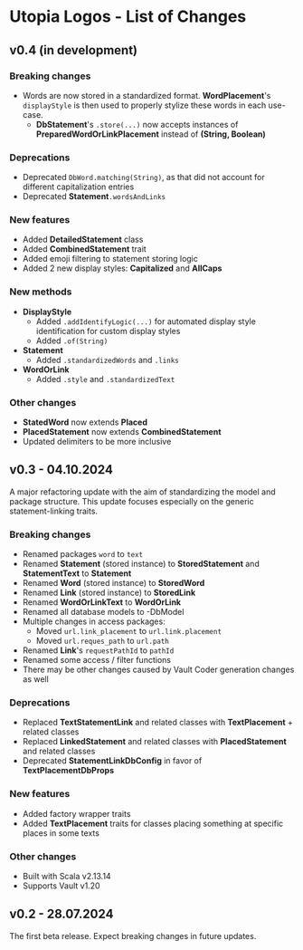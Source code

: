 # Utopia Logos - List of Changes

## v0.4 (in development)
### Breaking changes
- Words are now stored in a standardized format. 
  **WordPlacement**'s `displayStyle` is then used to properly stylize these words in each use-case.
  - **DbStatement**'s `.store(...)` now accepts instances of **PreparedWordOrLinkPlacement** instead of 
    **(String, Boolean)**
### Deprecations
- Deprecated `DbWord.matching(String)`, as that did not account for different capitalization entries
- Deprecated **Statement**`.wordsAndLinks`
### New features
- Added **DetailedStatement** class
- Added **CombinedStatement** trait
- Added emoji filtering to statement storing logic
- Added 2 new display styles: **Capitalized** and **AllCaps**
### New methods
- **DisplayStyle**
  - Added `.addIdentifyLogic(...)` for automated display style identification for custom display styles
  - Added `.of(String)`
- **Statement**
  - Added `.standardizedWords` and `.links`
- **WordOrLink**
  - Added `.style` and `.standardizedText`
### Other changes
- **StatedWord** now extends **Placed**
- **PlacedStatement** now extends **CombinedStatement**
- Updated delimiters to be more inclusive 

## v0.3 - 04.10.2024
A major refactoring update with the aim of standardizing the model and package structure. 
This update focuses especially on the generic statement-linking traits.
### Breaking changes
- Renamed packages `word` to `text`
- Renamed **Statement** (stored instance) to **StoredStatement** and **StatementText** to **Statement**
- Renamed **Word** (stored instance) to **StoredWord**
- Renamed **Link** (stored instance) to **StoredLink**
- Renamed **WordOrLinkText** to **WordOrLink**
- Renamed all database models to -DbModel
- Multiple changes in access packages:
  - Moved `url.link_placement` to `url.link.placement`
  - Moved `url.reques_path` to `url.path`
- Renamed **Link**'s `requestPathId` to `pathId`
- Renamed some access / filter functions
- There may be other changes caused by Vault Coder generation changes as well
### Deprecations
- Replaced **TextStatementLink** and related classes with **TextPlacement** + related classes
- Replaced **LinkedStatement** and related classes with **PlacedStatement** and related classes
- Deprecated **StatementLinkDbConfig** in favor of **TextPlacementDbProps**
### New features
- Added factory wrapper traits
- Added **TextPlacement** traits for classes placing something at specific places in some texts
### Other changes
- Built with Scala v2.13.14
- Supports Vault v1.20

## v0.2 - 28.07.2024
The first beta release. Expect breaking changes in future updates.
